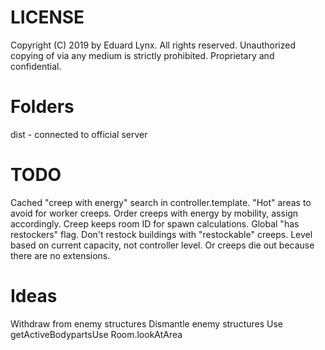 # LICENSE
Copyright (C) 2019 by Eduard Lynx.
All rights reserved.
Unauthorized copying of via any medium is strictly prohibited.
Proprietary and confidential.

# Folders
dist - connected to official server

# TODO
Cached "creep with energy" search in controller.template.
"Hot" areas to avoid for worker creeps.
Order creeps with energy by mobility, assign accordingly.
Creep keeps room ID for spawn calculations.
Global "has restockers" flag.
Don't restock buildings with "restockable" creeps.
Level based on current capacity, not controller level. Or creeps die out because there are no extensions.

# Ideas
Withdraw from enemy structures
Dismantle enemy structures
Use getActiveBodypartsUse Room.lookAtArea